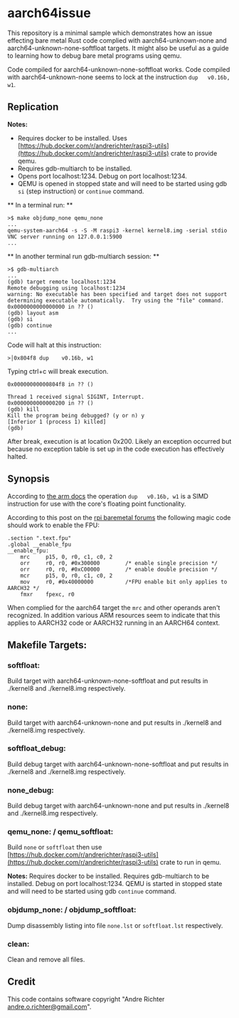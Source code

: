 # aarch64issue

This repository is a minimal sample which demonstrates how an issue effecting bare metal Rust code complied with aarch64-unknown-none and aarch64-unknown-none-softfloat targets. It might also be useful as a guide to learning how to debug bare metal programs using qemu.

Code compiled for aarch64-unknown-none-softfloat works. Code compiled with aarch64-unknown-none seems to lock at the instruction `dup   v0.16b, w1`. 


## Replication

**Notes:** 

- Requires docker to be installed. Uses [https://hub.docker.com/r/andrerichter/raspi3-utils](https://hub.docker.com/r/andrerichter/raspi3-utils) crate to provide qemu. 
- Requires gdb-multiarch to be installed. 
- Opens port localhost:1234. Debug on port localhost:1234.
- QEMU is opened in stopped state and will need to be started using gdb `si` (step instruction) or `continue` command.

** In a terminal run: **

```
>$ make objdump_none qemu_none
...
qemu-system-aarch64 -s -S -M raspi3 -kernel kernel8.img -serial stdio
VNC server running on 127.0.0.1:5900
...
```

** In another terminal run gdb-multiarch session: **

```
>$ gdb-multiarch 
...
(gdb) target remote localhost:1234
Remote debugging using localhost:1234
warning: No executable has been specified and target does not support
determining executable automatically.  Try using the "file" command.
0x0000000000000000 in ?? ()
(gdb) layout asm
(gdb) si
(gdb) continue
...
```

Code will halt at this instruction:

```
>│0x804f8 dup    v0.16b, w1 
```

Typing ctrl+c will break execution.

```
0x00000000000804f8 in ?? ()

Thread 1 received signal SIGINT, Interrupt.
0x0000000000000200 in ?? ()
(gdb) kill
Kill the program being debugged? (y or n) y
[Inferior 1 (process 1) killed]
(gdb)

```

After break, execution is at location 0x200. Likely an exception occurred but because no exception table is set up in the code execution has effectively halted.

## Synopsis

According to [the arm docs](http://infocenter.arm.com/help/topic/com.arm.doc.dui0802b/DUP_advsimd_elt_vector.html) the operation `dup   v0.16b, w1` is a SIMD instruction for use with the core's floating point functionality.

According to this post on the [rpi baremetal forums](https://www.raspberrypi.org/forums/viewtopic.php?f=72&t=249588&p=1527796&hilit=FPU#p1527796) the following magic code should work to enable the FPU:

```
.section ".text.fpu"
.global __enable_fpu
__enable_fpu:
    mrc     p15, 0, r0, c1, c0, 2
    orr     r0, r0, #0x300000        /* enable single precision */
    orr     r0, r0, #0xC00000        /* enable double precision */
    mcr     p15, 0, r0, c1, c0, 2
    mov     r0, #0x40000000          /*FPU enable bit only applies to AARCH32 */
    fmxr    fpexc, r0
```

When complied for the aarch64 target the `mrc` and other operands aren't recognized. In addition various ARM resources seem to indicate that this applies to AARCH32 code or AARCH32 running in an AARCH64 context.



## Makefile Targets:

### softfloat:

Build target with aarch64-unknown-none-softfloat and put results in ./kernel8 and ./kernel8.img respectively.

### none:

Build target with aarch64-unknown-none and put results in ./kernel8 and ./kernel8.img respectively.

### softfloat_debug:

Build debug target with aarch64-unknown-none-softfloat and put results in ./kernel8 and ./kernel8.img respectively.

### none_debug:

Build debug target with aarch64-unknown-none and put results in ./kernel8 and ./kernel8.img respectively.


### qemu_none: / qemu_softfloat:

Build `none` or `softfloat` then use [https://hub.docker.com/r/andrerichter/raspi3-utils](https://hub.docker.com/r/andrerichter/raspi3-utils) crate to run in qemu. 

**Notes:** Requires docker to be installed. Requires gdb-multiarch to be installed. Debug on port localhost:1234. QEMU is started in stopped state and will need to be started using gdb `continue` command.


### objdump_none: / objdump_softfloat:

Dump disassembly listing into file `none.lst` or `softfloat.lst` respectively.

### clean:

Clean and remove all files.

## Credit

This code contains software copyright "Andre Richter <andre.o.richter@gmail.com>".
